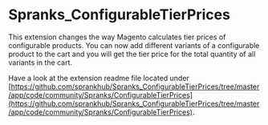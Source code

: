 Spranks_ConfigurableTierPrices
==============================
This extension changes the way Magento calculates tier prices of configurable products. You can now add different variants of a configurable product to the cart and you will get the tier price for the total quantity of all variants in the cart.

Have a look at the extension readme file located under [https://github.com/sprankhub/Spranks_ConfigurableTierPrices/tree/master/app/code/community/Spranks/ConfigurableTierPrices](https://github.com/sprankhub/Spranks_ConfigurableTierPrices/tree/master/app/code/community/Spranks/ConfigurableTierPrices).
